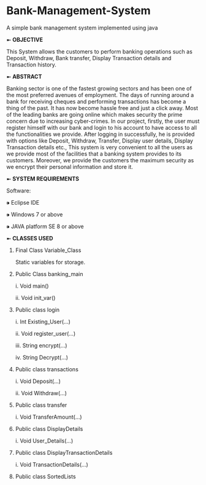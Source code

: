 # Bank-Management-System
A simple bank management system implemented using java

➼ **OBJECTIVE**

This System allows the customers to perform banking operations such as Deposit, Withdraw, Bank transfer, Display Transaction details and Transaction history.

➼ **ABSTRACT**

Banking sector is one of the fastest growing sectors and has been one of the most preferred avenues of employment. The days of running around a bank for receiving cheques and performing transactions has become a thing of the past. It has now become hassle free and just a click away. Most of the leading banks are going online which makes security the prime concern due to increasing cyber-crimes. In our project, firstly, the user must register himself with our bank and login to his account to have access to all the functionalities we provide. After logging in successfully, he is provided with options like Deposit, Withdraw, Transfer, Display user details, Display Transaction details etc., This system is very convenient to all the users as we provide most of the facilities that a banking system provides to its customers. Moreover, we provide the customers the maximum security as we encrypt their personal information and store it.

➼ **SYSTEM REQUIREMENTS**

Software:

⁍ Eclipse IDE

⁍ Windows 7 or above

⁍ JAVA platform SE 8 or above

➼ **CLASSES USED**

1. Final Class Variable_Class

    Static variables for storage.
    
2. Public Class banking_main

    i. Void main()
    
    ii. Void init_var()
    
3. Public class login

    i. Int Existing_User(…)
    
    ii. Void register_user(…)
    
    iii. String encrypt(…)
    
    iv. String Decrypt(…)
    
4. Public class transactions

    i. Void Deposit(…)
    
    ii. Void Withdraw(…)
    
5. Public class transfer

    i. Void TransferAmount(…)
    
6. Public class DisplayDetails

    i. Void User_Details(…)
    
7. Public class DisplayTransactionDetails
 
    i. Void TransactionDetails(…)
    
8. Public class SortedLists
